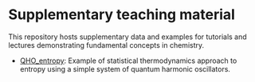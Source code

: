 # Supplementary teaching material

This repository hosts supplementary data and examples for tutorials and lectures demonstrating fundamental concepts in chemistry.

- [QHO_entropy](QHO_entropy): Example of statistical thermodynamics approach to entropy using a simple system of quantum harmonic oscillators.

